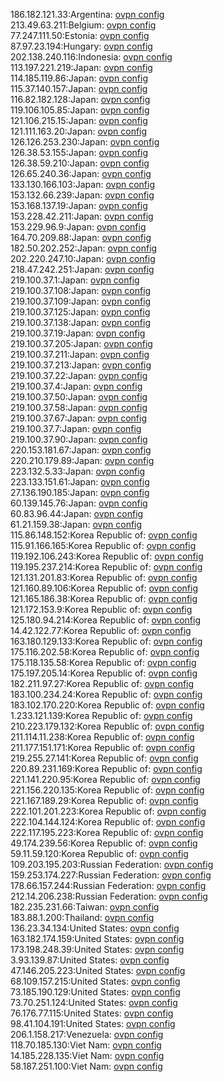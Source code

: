 186.182.121.33:Argentina: [ovpn config](vpn/186_182_121_33.ovpn)  
213.49.63.211:Belgium: [ovpn config](vpn/213_49_63_211.ovpn)  
77.247.111.50:Estonia: [ovpn config](vpn/77_247_111_50.ovpn)  
87.97.23.194:Hungary: [ovpn config](vpn/87_97_23_194.ovpn)  
202.138.240.116:Indonesia: [ovpn config](vpn/202_138_240_116.ovpn)  
113.197.221.219:Japan: [ovpn config](vpn/113_197_221_219.ovpn)  
114.185.119.86:Japan: [ovpn config](vpn/114_185_119_86.ovpn)  
115.37.140.157:Japan: [ovpn config](vpn/115_37_140_157.ovpn)  
116.82.182.128:Japan: [ovpn config](vpn/116_82_182_128.ovpn)  
119.106.105.85:Japan: [ovpn config](vpn/119_106_105_85.ovpn)  
121.106.215.15:Japan: [ovpn config](vpn/121_106_215_15.ovpn)  
121.111.163.20:Japan: [ovpn config](vpn/121_111_163_20.ovpn)  
126.126.253.230:Japan: [ovpn config](vpn/126_126_253_230.ovpn)  
126.38.53.155:Japan: [ovpn config](vpn/126_38_53_155.ovpn)  
126.38.59.210:Japan: [ovpn config](vpn/126_38_59_210.ovpn)  
126.65.240.36:Japan: [ovpn config](vpn/126_65_240_36.ovpn)  
133.130.166.103:Japan: [ovpn config](vpn/133_130_166_103.ovpn)  
153.132.66.239:Japan: [ovpn config](vpn/153_132_66_239.ovpn)  
153.168.137.19:Japan: [ovpn config](vpn/153_168_137_19.ovpn)  
153.228.42.211:Japan: [ovpn config](vpn/153_228_42_211.ovpn)  
153.229.96.9:Japan: [ovpn config](vpn/153_229_96_9.ovpn)  
164.70.209.88:Japan: [ovpn config](vpn/164_70_209_88.ovpn)  
182.50.202.252:Japan: [ovpn config](vpn/182_50_202_252.ovpn)  
202.220.247.10:Japan: [ovpn config](vpn/202_220_247_10.ovpn)  
218.47.242.251:Japan: [ovpn config](vpn/218_47_242_251.ovpn)  
219.100.37.1:Japan: [ovpn config](vpn/219_100_37_1.ovpn)  
219.100.37.108:Japan: [ovpn config](vpn/219_100_37_108.ovpn)  
219.100.37.109:Japan: [ovpn config](vpn/219_100_37_109.ovpn)  
219.100.37.125:Japan: [ovpn config](vpn/219_100_37_125.ovpn)  
219.100.37.138:Japan: [ovpn config](vpn/219_100_37_138.ovpn)  
219.100.37.19:Japan: [ovpn config](vpn/219_100_37_19.ovpn)  
219.100.37.205:Japan: [ovpn config](vpn/219_100_37_205.ovpn)  
219.100.37.211:Japan: [ovpn config](vpn/219_100_37_211.ovpn)  
219.100.37.213:Japan: [ovpn config](vpn/219_100_37_213.ovpn)  
219.100.37.22:Japan: [ovpn config](vpn/219_100_37_22.ovpn)  
219.100.37.4:Japan: [ovpn config](vpn/219_100_37_4.ovpn)  
219.100.37.50:Japan: [ovpn config](vpn/219_100_37_50.ovpn)  
219.100.37.58:Japan: [ovpn config](vpn/219_100_37_58.ovpn)  
219.100.37.67:Japan: [ovpn config](vpn/219_100_37_67.ovpn)  
219.100.37.7:Japan: [ovpn config](vpn/219_100_37_7.ovpn)  
219.100.37.90:Japan: [ovpn config](vpn/219_100_37_90.ovpn)  
220.153.181.67:Japan: [ovpn config](vpn/220_153_181_67.ovpn)  
220.210.179.89:Japan: [ovpn config](vpn/220_210_179_89.ovpn)  
223.132.5.33:Japan: [ovpn config](vpn/223_132_5_33.ovpn)  
223.133.151.61:Japan: [ovpn config](vpn/223_133_151_61.ovpn)  
27.136.190.185:Japan: [ovpn config](vpn/27_136_190_185.ovpn)  
60.139.145.76:Japan: [ovpn config](vpn/60_139_145_76.ovpn)  
60.83.96.44:Japan: [ovpn config](vpn/60_83_96_44.ovpn)  
61.21.159.38:Japan: [ovpn config](vpn/61_21_159_38.ovpn)  
115.86.148.152:Korea Republic of: [ovpn config](vpn/115_86_148_152.ovpn)  
115.91.166.165:Korea Republic of: [ovpn config](vpn/115_91_166_165.ovpn)  
119.192.106.243:Korea Republic of: [ovpn config](vpn/119_192_106_243.ovpn)  
119.195.237.214:Korea Republic of: [ovpn config](vpn/119_195_237_214.ovpn)  
121.131.201.83:Korea Republic of: [ovpn config](vpn/121_131_201_83.ovpn)  
121.160.89.106:Korea Republic of: [ovpn config](vpn/121_160_89_106.ovpn)  
121.165.186.38:Korea Republic of: [ovpn config](vpn/121_165_186_38.ovpn)  
121.172.153.9:Korea Republic of: [ovpn config](vpn/121_172_153_9.ovpn)  
125.180.94.214:Korea Republic of: [ovpn config](vpn/125_180_94_214.ovpn)  
14.42.122.77:Korea Republic of: [ovpn config](vpn/14_42_122_77.ovpn)  
163.180.129.133:Korea Republic of: [ovpn config](vpn/163_180_129_133.ovpn)  
175.116.202.58:Korea Republic of: [ovpn config](vpn/175_116_202_58.ovpn)  
175.118.135.58:Korea Republic of: [ovpn config](vpn/175_118_135_58.ovpn)  
175.197.205.14:Korea Republic of: [ovpn config](vpn/175_197_205_14.ovpn)  
182.211.97.27:Korea Republic of: [ovpn config](vpn/182_211_97_27.ovpn)  
183.100.234.24:Korea Republic of: [ovpn config](vpn/183_100_234_24.ovpn)  
183.102.170.220:Korea Republic of: [ovpn config](vpn/183_102_170_220.ovpn)  
1.233.121.139:Korea Republic of: [ovpn config](vpn/1_233_121_139.ovpn)  
210.223.179.132:Korea Republic of: [ovpn config](vpn/210_223_179_132.ovpn)  
211.114.11.238:Korea Republic of: [ovpn config](vpn/211_114_11_238.ovpn)  
211.177.151.171:Korea Republic of: [ovpn config](vpn/211_177_151_171.ovpn)  
219.255.27.141:Korea Republic of: [ovpn config](vpn/219_255_27_141.ovpn)  
220.89.231.169:Korea Republic of: [ovpn config](vpn/220_89_231_169.ovpn)  
221.141.220.95:Korea Republic of: [ovpn config](vpn/221_141_220_95.ovpn)  
221.156.220.135:Korea Republic of: [ovpn config](vpn/221_156_220_135.ovpn)  
221.167.189.29:Korea Republic of: [ovpn config](vpn/221_167_189_29.ovpn)  
222.101.201.223:Korea Republic of: [ovpn config](vpn/222_101_201_223.ovpn)  
222.104.144.124:Korea Republic of: [ovpn config](vpn/222_104_144_124.ovpn)  
222.117.195.223:Korea Republic of: [ovpn config](vpn/222_117_195_223.ovpn)  
49.174.239.56:Korea Republic of: [ovpn config](vpn/49_174_239_56.ovpn)  
59.11.59.120:Korea Republic of: [ovpn config](vpn/59_11_59_120.ovpn)  
109.203.195.203:Russian Federation: [ovpn config](vpn/109_203_195_203.ovpn)  
159.253.174.227:Russian Federation: [ovpn config](vpn/159_253_174_227.ovpn)  
178.66.157.244:Russian Federation: [ovpn config](vpn/178_66_157_244.ovpn)  
212.14.206.238:Russian Federation: [ovpn config](vpn/212_14_206_238.ovpn)  
182.235.231.66:Taiwan: [ovpn config](vpn/182_235_231_66.ovpn)  
183.88.1.200:Thailand: [ovpn config](vpn/183_88_1_200.ovpn)  
136.23.34.134:United States: [ovpn config](vpn/136_23_34_134.ovpn)  
163.182.174.159:United States: [ovpn config](vpn/163_182_174_159.ovpn)  
173.198.248.39:United States: [ovpn config](vpn/173_198_248_39.ovpn)  
3.93.139.87:United States: [ovpn config](vpn/3_93_139_87.ovpn)  
47.146.205.223:United States: [ovpn config](vpn/47_146_205_223.ovpn)  
68.109.157.215:United States: [ovpn config](vpn/68_109_157_215.ovpn)  
73.185.190.129:United States: [ovpn config](vpn/73_185_190_129.ovpn)  
73.70.251.124:United States: [ovpn config](vpn/73_70_251_124.ovpn)  
76.176.77.115:United States: [ovpn config](vpn/76_176_77_115.ovpn)  
98.41.104.191:United States: [ovpn config](vpn/98_41_104_191.ovpn)  
206.1.158.217:Venezuela: [ovpn config](vpn/206_1_158_217.ovpn)  
118.70.185.130:Viet Nam: [ovpn config](vpn/118_70_185_130.ovpn)  
14.185.228.135:Viet Nam: [ovpn config](vpn/14_185_228_135.ovpn)  
58.187.251.100:Viet Nam: [ovpn config](vpn/58_187_251_100.ovpn)  
